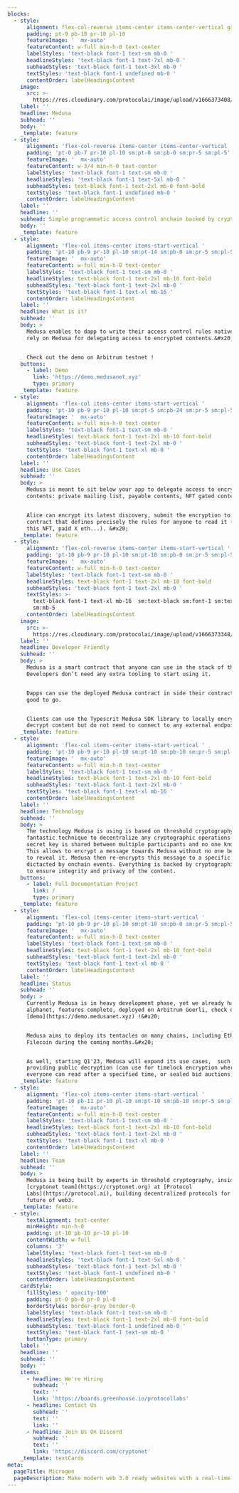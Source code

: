 ```yaml
---
blocks:
  - style:
      alignment: flex-col-reverse items-center items-center-vertical gap-4
      padding: pt-9 pb-10 pr-10 pl-10
      featureImage: '  mx-auto'
      featureContent: w-full min-h-0 text-center
      labelStyles: 'text-black font-1 text-sm mb-0 '
      headlineStyles: 'text-black font-1 text-7xl mb-0 '
      subheadStyles: 'text-black font-1 text-3xl mb-0 '
      textStyles: 'text-black font-1 undefined mb-0 '
      contentOrder: labelHeadingsContent
    image:
      src: >-
        https://res.cloudinary.com/protocolai/image/upload/v1666373408/medusa/medusa-logo_wwpiuj.svg
    label: ''
    headline: Medusa
    subhead: ''
    body: ''
    _template: feature
  - style:
      alignment: 'flex-col-reverse items-center items-center-vertical '
      padding: 'pt-0 pb-7 pr-10 pl-10 sm:pt-0 sm:pb-0 sm:pr-5 sm:pl-5'
      featureImage: '  mx-auto'
      featureContent: w-3/4 min-h-0 text-center
      labelStyles: 'text-black font-1 text-sm mb-0 '
      headlineStyles: 'text-black font-1 text-5xl mb-0 '
      subheadStyles: text-black font-1 text-2xl mb-0 font-bold
      textStyles: 'text-black font-1 undefined mb-0 '
      contentOrder: labelHeadingsContent
    label: ''
    headline: ''
    subhead: Simple programmatic access control onchain backed by cryptography
    body: ''
    _template: feature
  - style:
      alignment: 'flex-col items-center items-start-vertical '
      padding: 'pt-10 pb-9 pr-10 pl-10 sm:pt-14 sm:pb-0 sm:pr-5 sm:pl-5'
      featureImage: '  mx-auto'
      featureContent: w-full min-h-0 text-center
      labelStyles: 'text-black font-1 text-sm mb-0 '
      headlineStyles: text-black font-1 text-2xl mb-10 font-bold
      subheadStyles: 'text-black font-1 text-2xl mb-0 '
      textStyles: 'text-black font-1 text-xl mb-16 '
      contentOrder: labelHeadingsContent
    label: ''
    headline: What is it?
    subhead: ''
    body: >
      Medusa enables to dapp to write their access control rules natively and
      rely on Medusa for delegating access to encrypted contents.&#x20;


      Check out the demo on Arbitrum testnet !
    buttons:
      - label: Demo
        link: 'https://demo.medusanet.xyz'
        type: primary
    _template: feature
  - style:
      alignment: 'flex-col items-center items-start-vertical '
      padding: 'pt-10 pb-9 pr-10 pl-10 sm:pt-5 sm:pb-24 sm:pr-5 sm:pl-5'
      featureImage: '  mx-auto'
      featureContent: w-full min-h-0 text-center
      labelStyles: 'text-black font-1 text-sm mb-0 '
      headlineStyles: text-black font-1 text-2xl mb-10 font-bold
      subheadStyles: 'text-black font-1 text-2xl mb-0 '
      textStyles: 'text-black font-1 text-xl mb-0 '
      contentOrder: labelHeadingsContent
    label: ''
    headline: Use Cases
    subhead: ''
    body: >
      Medusa is meant to sit below your app to delegate access to encrypted
      contents: private mailing list, payable contents, NFT gated contents, etc.


      Alice can encrypt its latest discovery, submit the encryption to her smart
      contract that defines precisely the rules for anyone to read it (holder of
      this NFT, paid X eth...). &#x20;
    _template: feature
  - style:
      alignment: 'flex-col-reverse items-center items-start-vertical '
      padding: 'pt-10 pb-9 pr-10 pl-10 sm:pt-10 sm:pb-0 sm:pr-5 sm:pl-5'
      featureImage: '  mx-auto'
      featureContent: w-full min-h-0 text-center
      labelStyles: 'text-black font-1 text-sm mb-0 '
      headlineStyles: text-black font-1 text-2xl mb-10 font-bold
      subheadStyles: 'text-black font-1 text-2xl mb-0 '
      textStyles: >-
        text-black font-1 text-xl mb-16  sm:text-black sm:font-1 sm:text-xl
        sm:mb-5 
      contentOrder: labelHeadingsContent
    image:
      src: >-
        https://res.cloudinary.com/protocolai/image/upload/v1666373348/medusa/medusa-code-sample_pqjbpk.svg
    label: ''
    headline: Developer Friendly
    subhead: ''
    body: >
      Medusa is a smart contract that anyone can use in the stack of their app.
      Developers don’t need any extra tooling to start using it.


      Dapps can use the deployed Medusa contract in side their contracts and are
      good to go.


      Clients can use the Typescrit Medusa SDK library to locally encrypt and
      decrypt content but do not need to connect to any external endpoints!
    _template: feature
  - style:
      alignment: 'flex-col items-center items-start-vertical '
      padding: 'pt-10 pb-9 pr-10 pl-10 sm:pt-10 sm:pb-10 sm:pr-5 sm:pl-5'
      featureImage: '  mx-auto'
      featureContent: w-full min-h-0 text-center
      labelStyles: 'text-black font-1 text-sm mb-0 '
      headlineStyles: text-black font-1 text-2xl mb-10 font-bold
      subheadStyles: 'text-black font-1 text-2xl mb-0 '
      textStyles: 'text-black font-1 text-xl mb-16 '
      contentOrder: labelHeadingsContent
    label: ''
    headline: Technology
    subhead: ''
    body: >
      The technology Medusa is using is based on threshold cryptography which a
      fantastic technique to decentralize any cryptographic operations. The
      secret key is shared between multiple participants and no one knows it.
      This allows to encrypt a message towards Medusa without no one being able
      to reveal it. Medusa then re-encrypts this message to a specific recipient
      dictacted by onchain events. Everything is backed by cryptographic proofs
      to ensure integrity and privacy of the content.
    buttons:
      - label: Full Documentation Project
        link: /
        type: primary
    _template: feature
  - style:
      alignment: 'flex-col items-center items-start-vertical '
      padding: 'pt-10 pb-9 pr-10 pl-10 sm:pt-10 sm:pb-0 sm:pr-5 sm:pl-5'
      featureImage: '  mx-auto'
      featureContent: w-full min-h-0 text-center
      labelStyles: 'text-black font-1 text-sm mb-0 '
      headlineStyles: text-black font-1 text-2xl mb-10 font-bold
      subheadStyles: 'text-black font-1 text-2xl mb-0 '
      textStyles: 'text-black font-1 text-xl mb-0 '
      contentOrder: labelHeadingsContent
    label: ''
    headline: Status
    subhead: ''
    body: >
      Currently Medusa is in heavy development phase, yet we already have an
      alphanet, features complete, deployed on Arbitrum Goerli, check out the
      [demo](https://demo.medusanet.xyz) !&#x20;


      Medusa aims to deploy its tentacles on many chains, including Ethereum &
      Filecoin during the coming months.&#x20;


      As well, starting Q1'23, Medusa will expand its use cases,  such as
      providing public decryption (can use for timelock encryption where
      everyone can read after a specified time, or sealed bid auctions).
    _template: feature
  - style:
      alignment: 'flex-col items-center items-start-vertical '
      padding: 'pt-10 pb-11 pr-10 pl-10 sm:pt-10 sm:pb-10 sm:pr-5 sm:pl-5'
      featureImage: '  mx-auto'
      featureContent: w-full min-h-0 text-center
      labelStyles: 'text-black font-1 text-sm mb-0 '
      headlineStyles: text-black font-1 text-2xl mb-10 font-bold
      subheadStyles: 'text-black font-1 text-2xl mb-0 '
      textStyles: 'text-black font-1 text-xl mb-0 '
      contentOrder: labelHeadingsContent
    label: ''
    headline: Team
    subhead: ''
    body: >
      Medusa is being built by experts in threshold cryptography, inside the
      [cryptonet team](https://cryptonet.org) at [Protocol
      Labs](https://protocol.ai), building decentralized protocols for the
      future of web3.
    _template: feature
  - style:
      textAlignment: text-center
      minHeight: min-h-0
      padding: pt-10 pb-10 pr-10 pl-10
      contentWidth: w-full
      columns: '3'
      labelStyles: 'text-black font-1 text-sm mb-0 '
      headlineStyles: 'text-black font-1 text-5xl mb-0 '
      subheadStyles: 'text-black font-1 text-3xl mb-0 '
      textStyles: 'text-black font-1 undefined mb-0 '
      contentOrder: labelHeadingsContent
    cardStyle:
      fillStyles: ' opacity-100'
      padding: pt-0 pb-0 pr-0 pl-0
      borderStyles: border-gray border-0
      labelStyles: 'text-black font-1 text-sm mb-0 '
      headlineStyles: text-black font-1 text-2xl mb-0 font-bold
      subheadStyles: 'text-black font-1 undefined mb-0 '
      textStyles: 'text-black font-1 text-sm mb-0 '
      buttonType: primary
    label: ''
    headline: ''
    subhead: ''
    body: ''
    items:
      - headline: We're Hiring
        subhead: ''
        text: ''
        link: 'https://boards.greenhouse.io/protocollabs'
      - headline: Contact Us
        subhead: ''
        text: ''
        link: ''
      - headline: Join Us On Discord
        subhead: ''
        text: ''
        link: 'https://discord.com/cryptonet'
    _template: textCards
meta:
  pageTitle: Microgen
  pageDescription: Make modern web 3.0 ready websites with a real-time visual editor.
---
```


